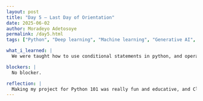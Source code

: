 ```yaml
---
layout: post
title: "Day 5 – Last Day of Orientation"
date: 2025-06-02
author: Moradeyo Adetosoye
permalink: /day5.html
tags: ["Python", "Deep learning", "Machine learning", "Generative AI", "AI"]

what_i_learned: |
  We were taught how to use conditional statements in python, and operational statements too. At the end, I amde a project designed to calculate a student;s grade depending on their input. After that, Clyde gave us a short course on Generative AI and how we got to that. We played some Kahoot! games, and it was really fun. There was a short team building exercise after, where me abd my team members went through a slide of 19 pictures and tried to guess which were AI created and which were not.

blockers: |
  No blocker.

reflection: |
  Making my project for Python 101 was really fun and educative, and Clyde's course on Gen AI was nice too. I enjoyed the AI guessing game we played at the end also.
---
```

